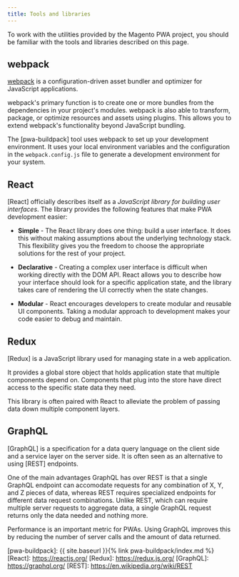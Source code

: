```yaml
---
title: Tools and libraries
---
```


To work with the utilities provided by the Magento PWA project, you should be familiar with the tools and libraries described on this page.

## webpack

[webpack] is a configuration-driven asset bundler and optimizer for JavaScript applications.

webpack's primary function is to create one or more bundles from the dependencies in your project's modules.
webpack is also able to transform, package, or optimize resources and assets using plugins.
This allows you to extend webpack's functionality beyond JavaScript bundling.

The [pwa-buildpack] tool uses webpack to set up your development environment.
It uses your local environment variables and the configuration in the `webpack.config.js` file to generate a development environment for your system.

## React

[React] officially describes itself as a *JavaScript library for building user interfaces*. 
The library provides the following features that make PWA development easier:

* **Simple** - The React library does one thing: build a user interface.
  It does this without making assumptions about the underlying technology stack.
  This flexibility gives you the freedom to choose the appropriate solutions for the rest of your project.

* **Declarative** - Creating a complex user interface is difficult when working directly with the DOM API.
  React allows you to describe how your interface should look for a specific application state, and
  the library takes care of rendering the UI correctly when the state changes.

* **Modular** - React encourages developers to create modular and reusable UI components.
 Taking a modular approach to development makes your code easier to debug and maintain.

## Redux

[Redux] is a JavaScript library used for managing state in a web application. 

It provides a global store object that holds application state that multiple components depend on.
Components that plug into the store have direct access to the specific state data they need.

This library is often paired with React to alleviate the problem of passing data down multiple component layers.

## GraphQL

[GraphQL] is a specification for a data query language on the client side and a service layer on the server side.
It is often seen as an alternative to using [REST] endpoints.

One of the main advantages GraphQL has over REST is that a single GraphQL endpoint can accomodate requests for any combination of X, Y, and Z pieces of data,
whereas REST requires specialized endpoints for different data request combinations. 
Unlike REST, which can require multiple server requests to aggregate data, 
a single GraphQL request returns only the data needed and nothing more.

Performance is an important metric for PWAs.
Using GraphQL improves this by reducing the number of server calls and the amount of data returned.


[webpack]: https://webpack.js.org/
[pwa-buildpack]: {{ site.baseurl }}{% link pwa-buildpack/index.md %}
[React]: https://reactjs.org/
[Redux]: https://redux.js.org/
[GraphQL]: https://graphql.org/
[REST]: https://en.wikipedia.org/wiki/REST
